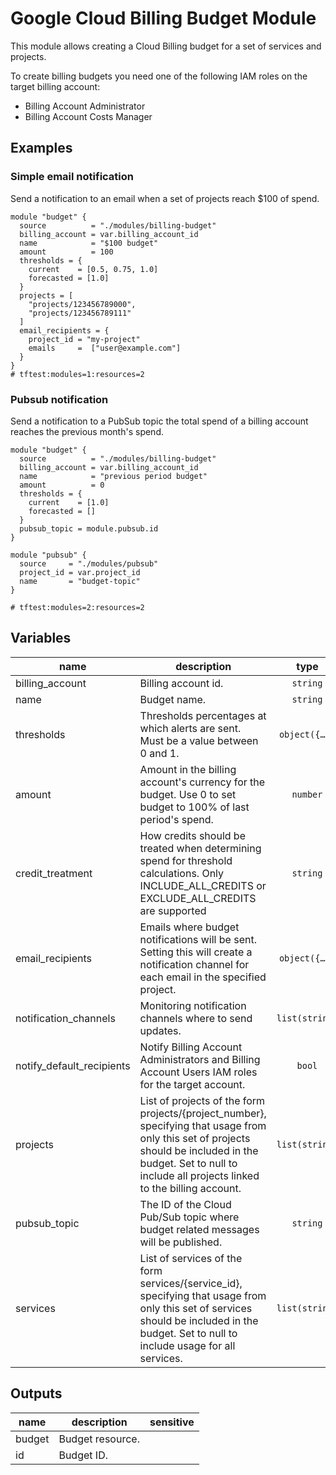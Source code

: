 # Google Cloud Billing Budget Module

This module allows creating a Cloud Billing budget for a set of services and projects.

To create billing budgets you need one of the following IAM roles on the target billing account:

* Billing Account Administrator
* Billing Account Costs Manager

## Examples

### Simple email notification

Send a notification to an email when a set of projects reach $100 of spend.

```hcl
module "budget" {
  source          = "./modules/billing-budget"
  billing_account = var.billing_account_id
  name            = "$100 budget"
  amount          = 100
  thresholds = {
    current    = [0.5, 0.75, 1.0]
    forecasted = [1.0]
  }
  projects = [
    "projects/123456789000",
    "projects/123456789111"
  ]
  email_recipients = {
    project_id = "my-project"
    emails     =  ["user@example.com"]
  }
}
# tftest:modules=1:resources=2
```

### Pubsub notification

Send a notification to a PubSub topic the total spend of a billing account reaches the previous month's spend.


```hcl
module "budget" {
  source          = "./modules/billing-budget"
  billing_account = var.billing_account_id
  name            = "previous period budget"
  amount          = 0
  thresholds = {
    current    = [1.0]
    forecasted = []
  }
  pubsub_topic = module.pubsub.id
}

module "pubsub" {
  source     = "./modules/pubsub"
  project_id = var.project_id
  name       = "budget-topic"
}

# tftest:modules=2:resources=2
```

<!-- BEGIN TFDOC -->

## Variables

| name | description | type | required | default |
|---|---|:---:|:---:|:---:|
| billing_account | Billing account id. | <code>string</code> | ✓ |  |
| name | Budget name. | <code>string</code> | ✓ |  |
| thresholds | Thresholds percentages at which alerts are sent. Must be a value between 0 and 1. | <code title="object&#40;&#123;&#10;  current    &#61; list&#40;number&#41;&#10;  forecasted &#61; list&#40;number&#41;&#10;&#125;&#41;">object&#40;&#123;&#8230;&#125;&#41;</code> | ✓ |  |
| amount | Amount in the billing account's currency for the budget. Use 0 to set budget to 100% of last period's spend. | <code>number</code> |  | <code>0</code> |
| credit_treatment | How credits should be treated when determining spend for threshold calculations. Only INCLUDE_ALL_CREDITS or EXCLUDE_ALL_CREDITS are supported | <code>string</code> |  | <code>&#34;INCLUDE_ALL_CREDITS&#34;</code> |
| email_recipients | Emails where budget notifications will be sent. Setting this will create a notification channel for each email in the specified project. | <code title="object&#40;&#123;&#10;  project_id &#61; string&#10;  emails     &#61; list&#40;string&#41;&#10;&#125;&#41;">object&#40;&#123;&#8230;&#125;&#41;</code> |  | <code>null</code> |
| notification_channels | Monitoring notification channels where to send updates. | <code>list&#40;string&#41;</code> |  | <code>null</code> |
| notify_default_recipients | Notify Billing Account Administrators and Billing Account Users IAM roles for the target account. | <code>bool</code> |  | <code>false</code> |
| projects | List of projects of the form projects/{project_number}, specifying that usage from only this set of projects should be included in the budget. Set to null to include all projects linked to the billing account. | <code>list&#40;string&#41;</code> |  | <code>null</code> |
| pubsub_topic | The ID of the Cloud Pub/Sub topic where budget related messages will be published. | <code>string</code> |  | <code>null</code> |
| services | List of services of the form services/{service_id}, specifying that usage from only this set of services should be included in the budget. Set to null to include usage for all services. | <code>list&#40;string&#41;</code> |  | <code>null</code> |

## Outputs

| name | description | sensitive |
|---|---|:---:|
| budget | Budget resource. |  |
| id | Budget ID. |  |


<!-- END TFDOC -->
